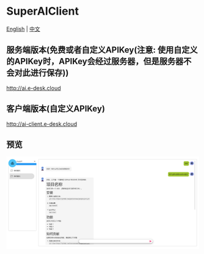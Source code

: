 # SuperAIClient

[English](./README.md) | [中文](./README_ZH.md)

## 服务端版本(免费或者自定义APIKey(注意: 使用自定义的APIKey时，APIKey会经过服务器，但是服务器不会对此进行保存))

http://ai.e-desk.cloud

## 客户端版本(自定义APIKey)

http://ai-client.e-desk.cloud

## 预览
![Main](./Preview/1.png)
